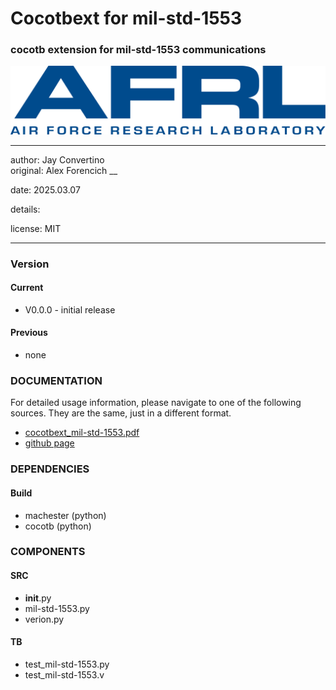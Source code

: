 # Cocotbext for mil-std-1553
### cocotb extension for mil-std-1553 communications

![image](docs/manual/img/AFRL.png)

---

   author: Jay Convertino   
   original: Alex Forencich __
   
   date: 2025.03.07
   
   details:
   
   license: MIT   
   
---

### Version
#### Current
  - V0.0.0 - initial release

#### Previous
  - none

### DOCUMENTATION
  For detailed usage information, please navigate to one of the following sources. They are the same, just in a different format.

  - [cocotbext_mil-std-1553.pdf](docs/manual/cocotbext_mil-std-1553.pdf)
  - [github page](https://johnathan-convertino-afrl.github.io/cocotbext-mil_std_1553/)

### DEPENDENCIES
#### Build
  - machester (python)
  - cocotb (python)

### COMPONENTS
#### SRC

* __init__.py
* mil-std-1553.py
* verion.py
  
#### TB

* test_mil-std-1553.py
* test_mil-std-1553.v

